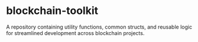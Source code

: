 # blockchain-toolkit
A repository containing utility functions, common structs, and reusable logic for streamlined development across blockchain projects.
